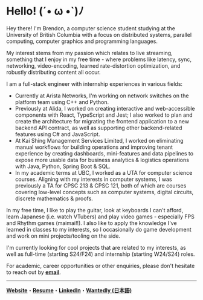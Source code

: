 # Hello! (´• ω •`)ﾉ 
Hey there! I'm Brendon, a computer science student studying at the University of British Columbia with a focus on distributed systems, parallel computing, computer graphics and programming languages. 

My interest stems from my passion which relates to live streaming, something that I enjoy in my free time - where problems like latency, sync, networking, video-encoding, learned rate-distortion optimization, and robustly distributing content all occur.

I am a full-stack engineer with internship experiences in various fields:

* Currently at Arista Networks, I'm working on network switches on the platform team using C++ and Python.
* Previously at Alida, I worked on creating interactive and web-accessible components with React, TypeScript and Jest; I also worked to plan and create the architecture for migrating the frontend application to a new backend API contract, as well as supporting other backend-related features using C# and JavaScript.
* At Kai Shing Management Services Limited, I worked on eliminating manual workflows for building operations and improving tenant experience by creating dashboards, mini-features and data pipelines to expose more usable data for business analytics & logistics operations with Java, Python, Spring Boot & SQL.
* In my academic terms at UBC, I worked as a UTA for computer science courses. Aligning with my interests in computer systems, I was previously a TA for CPSC 213 & CPSC 121, both of which are courses covering low-level concepts such as computer systems, digital circuits, discrete mathematics & proofs. 

In my free time, I like to play the guitar, look at keyboards I can't afford, learn Japanese (i.e. watch VTubers) and play video games - especially FPS and Rhythm games (maimai!!). I also like to apply the knowledge I've learned in classes to my interests, so I occasionally do game development and work on mini projects/tooling on the side.  

I'm currently looking for cool projects that are related to my interests, as well as full-time (starting S24/F24) and internship (starting W24/S24) roles.

For academic, career opportunities or other enquiries, please don't hesitate to reach out by [**email**](mailto:contact@brendontsim.com).

--------
[**Website**](https://brendontsim.com/)・[**Resume**](https://brendontsim.com/files/resume.pdf)・[**LinkedIn**](https://www.linkedin.com/in/brendontsim/)・[**Wantedly (日本語)**](https://www.wantedly.com/id/brendontsim)
